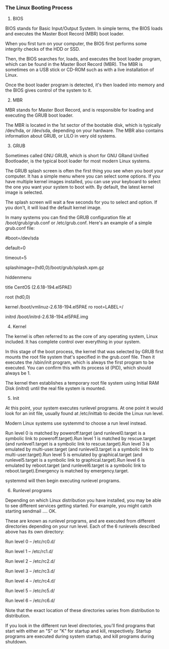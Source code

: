 ### The Linux Booting Process

1. BIOS

BIOS stands for Basic Input/Output System. In simple terms, the BIOS loads and executes the Master Boot Record (MBR) boot loader.

When you first turn on your computer, the BIOS first performs some integrity checks of the HDD or SSD.

Then, the BIOS searches for, loads, and executes the boot loader program, which can be found in the Master Boot Record (MBR). The MBR is sometimes on a USB stick or CD-ROM such as with a live installation of Linux.

Once the boot loader program is detected, it's then loaded into memory and the BIOS gives control of the system to it.

2. MBR

MBR stands for Master Boot Record, and is responsible for loading and executing the GRUB boot loader.

The MBR is located in the 1st sector of the bootable disk, which is typically /dev/hda, or /dev/sda, depending on your hardware. The MBR also contains information about GRUB, or LILO in very old systems.

3. GRUB

Sometimes called GNU GRUB, which is short for GNU GRand Unified Bootloader, is the typical boot loader for most modern Linux systems.

The GRUB splash screen is often the first thing you see when you boot your computer. It has a simple menu where you can select some options. If you have multiple kernel images installed, you can use your keyboard to select the one you want your system to boot with. By default, the latest kernel image is selected.

The splash screen will wait a few seconds for you to select and option. If you don't, it will load the default kernel image.

In many systems you can find the GRUB configuration file at /boot/grub/grub.conf or /etc/grub.conf. Here's an example of a simple grub.conf file:

#boot=/dev/sda

default=0

timeout=5

splashimage=(hd0,0)/boot/grub/splash.xpm.gz

hiddenmenu

title CentOS (2.6.18-194.el5PAE)

root (hd0,0)

kernel /boot/vmlinuz-2.6.18-194.el5PAE ro root=LABEL=/

initrd /boot/initrd-2.6.18-194.el5PAE.img

4. Kernel

The kernel is often referred to as the core of any operating system, Linux included. It has complete control over everything in your system.

In this stage of the boot process, the kernel that was selected by GRUB first mounts the root file system that's specified in the grub.conf file. Then it executes the /sbin/init program, which is always the first program to be executed. You can confirm this with its process id (PID), which should always be 1.

The kernel then establishes a temporary root file system using Initial RAM Disk (initrd) until the real file system is mounted.

5. Init

At this point, your system executes runlevel programs. At one point it would look for an init file, usually found at /etc/inittab to decide the Linux run level.

Modern Linux systems use systemmd to choose a run level instead.

Run level 0 is matched by poweroff.target (and runlevel0.target is a symbolic link to poweroff.target).Run level 1 is matched by rescue.target (and runlevel1.target is a symbolic link to rescue.target).Run level 3 is emulated by multi-user.target (and runlevel3.target is a symbolic link to multi-user.target).Run level 5 is emulated by graphical.target (and runlevel5.target is a symbolic link to graphical.target).Run level 6 is emulated by reboot.target (and runlevel6.target is a symbolic link to reboot.target).Emergency is matched by emergency.target.

systemmd will then begin executing runlevel programs.

6. Runlevel programs

Depending on which Linux distribution you have installed, you may be able to see different services getting started. For example, you might catch starting sendmail …. OK.

These are known as runlevel programs, and are executed from different directories depending on your run level. Each of the 6 runlevels described above has its own directory:

Run level 0 – /etc/rc0.d/

Run level 1 – /etc/rc1.d/

Run level 2 – /etc/rc2.d/

Run level 3 – /etc/rc3.d/

Run level 4 – /etc/rc4.d/

Run level 5 – /etc/rc5.d/

Run level 6 – /etc/rc6.d/

Note that the exact location of these directories varies from distribution to distribution.

If you look in the different run level directories, you'll find programs that start with either an "S" or "K" for startup and kill, respectively. Startup programs are executed during system startup, and kill programs during shutdown.

